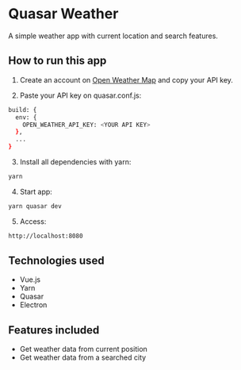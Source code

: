 # Quasar Weather

A simple weather app with current location and search features.

## How to run this app

1. Create an account on [Open Weather Map](https://openweathermap.org/api) and copy your API key.

2. Paste your API key on quasar.conf.js:
```bash
build: {
  env: {
    OPEN_WEATHER_API_KEY: <YOUR API KEY>
  },
  ...
}
```

3. Install all dependencies with yarn:

```bash
yarn
```

4. Start app:

```bash
yarn quasar dev
```

5. Access:

```bash
http://localhost:8080
```

## Technologies used

- Vue.js
- Yarn
- Quasar
- Electron

## Features included

- Get weather data from current position
- Get weather data from a searched city